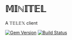 # 𝕄𝕀ℕ𝕀𝕋𝔼𝕃
A 𝕋𝔼𝕃𝔼𝕏 client

[![Gem Version](https://badge.fury.io/rb/minitel.svg)](http://badge.fury.io/rb/minitel)
[![Build Status](https://travis-ci.org/heroku/minitel.svg?branch=master)](https://travis-ci.org/heroku/minitel)

